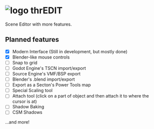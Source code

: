 # ![logo](https://github.com/Sectonidse/thrEDIT/blob/main/images/icon.png) thrEDIT
Scene Editor with more features.

## Planned features
* [X] Modern Interface (Still in development, but mostly done)
* [X] Blender-like mouse controls
* [ ] Snap to grid
* [ ] Godot Engine's TSCN import/export
* [ ] Source Engine's VMF/BSP export
* [ ] Blender's .blend import/export
* [ ] Export as a Secton's Power Tools map
* [ ] Special Scaling tool
* [ ] Attach tool (click on a part of object and then attach it to where the cursor is at)
* [ ] Shadow Baking
* [ ] CSM Shadows

...and more!
